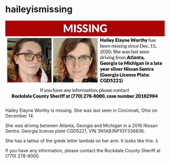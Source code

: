 # haileyismissing

![missing persons](img/missing.png)

Hailey Elayne Worthy is missing. She was last seen in Cincinnati, Ohio on December 14. 

She was driving between Atlanta, Georgia and Michigan in a 2016 Nissan Sentra. Georgia license plate CGD5221, VIN 3N1AB7AP1GY338836.

She has a tattoo of the greek letter lambda on her arm. It looks like this: λ

If you have any information, please contact the Rockdale County Sheriff at (770) 278-8000.
